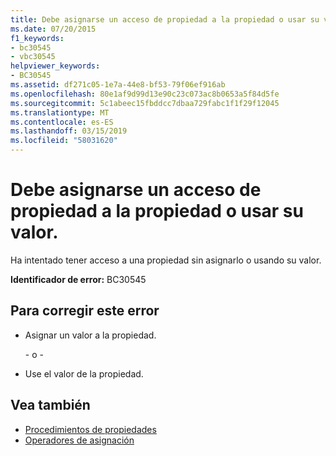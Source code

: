```yaml
---
title: Debe asignarse un acceso de propiedad a la propiedad o usar su valor.
ms.date: 07/20/2015
f1_keywords:
- bc30545
- vbc30545
helpviewer_keywords:
- BC30545
ms.assetid: df271c05-1e7a-44e8-bf53-79f06ef916ab
ms.openlocfilehash: 80e1af9d99d13e90c23c073ac8b0653a5f84d5fe
ms.sourcegitcommit: 5c1abeec15fbddcc7dbaa729fabc1f1f29f12045
ms.translationtype: MT
ms.contentlocale: es-ES
ms.lasthandoff: 03/15/2019
ms.locfileid: "58031620"
---
```

# <a name="property-access-must-assign-to-the-property-or-use-its-value"></a>Debe asignarse un acceso de propiedad a la propiedad o usar su valor.
Ha intentado tener acceso a una propiedad sin asignarlo o usando su valor.
  
 **Identificador de error:** BC30545  
  
## <a name="to-correct-this-error"></a>Para corregir este error  
  
-   Asignar un valor a la propiedad.  
  
     \- o -  
  
-   Use el valor de la propiedad.  
  
## <a name="see-also"></a>Vea también

- [Procedimientos de propiedades](../../visual-basic/programming-guide/language-features/procedures/property-procedures.md)
- [Operadores de asignación](../../visual-basic/language-reference/operators/assignment-operators.md)
